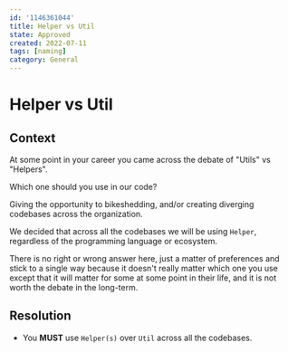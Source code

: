 ```yaml
---
id: '1146361044'
title: Helper vs Util
state: Approved
created: 2022-07-11
tags: [naming]
category: General
---
```


# Helper vs Util

## Context

At some point in your career you came across the debate of "Utils" vs "Helpers".

Which one should you use in our code?

Giving the opportunity to bikeshedding, and/or creating diverging codebases
across the organization.

We decided that across all the codebases we will be using `Helper`, regardless
of the programming language or ecosystem.

There is no right or wrong answer here, just a matter of preferences and stick
to a single way because it doesn't really matter which one you use except that
it will matter for some at some point in their life, and it is not worth the
debate in the long-term.

## Resolution

- You **MUST** use `Helper(s)` over `Util` across all the codebases.
